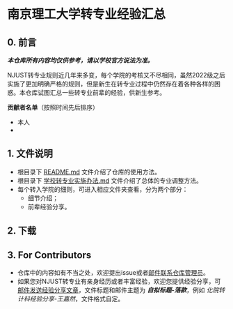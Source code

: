 # 南京理工大学转专业经验汇总
## 0. 前言

***本仓库所有内容均仅供参考，请以学校官方说法为准。***

NJUST转专业规则近几年来多变，每个学院的考核又不尽相同，虽然2022级之后实施了更加明确严格的规则，但是新生在转专业过程中仍然存在着各种各样的困惑。本仓库试图汇总一些转专业前辈的经验，供新生参考。

**贡献者名单**（按照时间先后排序）

- 本人
- 

## 1. 文件说明

- 根目录下 [README.md](./README.md) 文件介绍了仓库的使用方法。
- 根目录下 [学校转专业实施办法.md](./学校转专业实施办法.md) 文件介绍了总体的专业调整方法。
- 每个转入学院的细则，可进入相应文件夹查看，分为两个部分：
    - 细节介绍；
    - 前辈经验分享。

## 2. 下载



## 3. For Contributors

- 仓库中的内容如有不当之处，欢迎提出issue或者[邮件联系仓库管理员](mailto:trangleabcd112358@gmail.com)。
- 如果您对NJUST转专业有亲身经历或者丰富经验，欢迎您提供经验分享，可[邮件发送经验分享文章](mailto:trangleabcd112358@gmail.com)，文件标题和邮件主题为 ***自拟标题-落款***，例如 *化院转计科经验分享-王嘉然*，文件格式自定。
